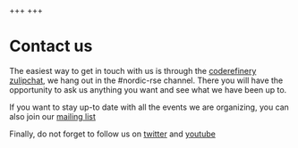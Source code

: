 +++
+++

# Contact us

The easiest way to get in touch with us is through the [coderefinery
zulipchat](htttps://coderefinery.zulipchat.com), we hang out in the #nordic-rse
channel. There you will have the opportunity to ask us anything you want and
see what we have been up to.

If you want to stay up-to date with all the events we are organizing, you can
also join our [mailing list](https://forms.gle/qCVVRGXPi3Hq7inW6)

Finally, do not forget to follow us on
[twitter](https://twitter.com/nordic_rse?lang=fi) and
[youtube](https://www.youtube.com/channel/UC8OyVrmJEuT2lrH7zXoBrhQ)
